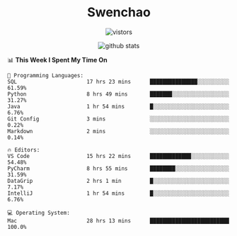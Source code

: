 <h1 align="center">Swenchao</h3>

<p align="center">
  <img src="https://visitor-badge.glitch.me/badge?page_id=Swenchao" alt="vistors" />
</p>

<p align="center">
  <img src="https://github-readme-stats.vercel.app/api?username=Swenchao&count_private=true&show_icons=true&theme=vue-dark&hide_title=true" alt="github stats" />
</p>

<!--START_SECTION:waka-->
📊 **This Week I Spent My Time On** 

```text
💬 Programming Languages: 
SQL                      17 hrs 23 mins      ███████████████░░░░░░░░░░   61.59% 
Python                   8 hrs 49 mins       ███████░░░░░░░░░░░░░░░░░░   31.27% 
Java                     1 hr 54 mins        █░░░░░░░░░░░░░░░░░░░░░░░░   6.76% 
Git Config               3 mins              ░░░░░░░░░░░░░░░░░░░░░░░░░   0.22% 
Markdown                 2 mins              ░░░░░░░░░░░░░░░░░░░░░░░░░   0.14%

🔥 Editors: 
VS Code                  15 hrs 22 mins      █████████████░░░░░░░░░░░░   54.48% 
PyCharm                  8 hrs 55 mins       ████████░░░░░░░░░░░░░░░░░   31.59% 
DataGrip                 2 hrs 1 min         █░░░░░░░░░░░░░░░░░░░░░░░░   7.17% 
IntelliJ                 1 hr 54 mins        █░░░░░░░░░░░░░░░░░░░░░░░░   6.76%

💻 Operating System: 
Mac                      28 hrs 13 mins      █████████████████████████   100.0%

```


<!--END_SECTION:waka-->
